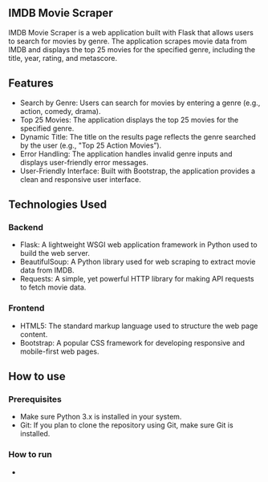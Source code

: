 ## IMDB Movie Scraper

IMDB Movie Scraper is a web application built with Flask that allows users to search for movies by genre. The application scrapes movie data from IMDB and displays the top 25 movies for the specified genre, including the title, year, rating, and metascore.

## Features

- Search by Genre: Users can search for movies by entering a genre (e.g., action, comedy, drama).
- Top 25 Movies: The application displays the top 25 movies for the specified genre.
- Dynamic Title: The title on the results page reflects the genre searched by the user (e.g., "Top 25 Action Movies”).
- Error Handling: The application handles invalid genre inputs and displays user-friendly error messages.
- User-Friendly Interface: Built with Bootstrap, the application provides a clean and responsive user interface.

## Technologies Used

### Backend

- Flask: A lightweight WSGI web application framework in Python used to build the web server.
- BeautifulSoup: A Python library used for web scraping to extract movie data from IMDB.
- Requests: A simple, yet powerful HTTP library for making API requests to fetch movie data.

### Frontend

- HTML5: The standard markup language used to structure the web page content.
- Bootstrap: A popular CSS framework for developing responsive and mobile-first web pages.

## How to use

### Prerequisites

- Make sure Python 3.x is installed in your system.
- Git: If you plan to clone the repository using Git, make sure Git is installed.

### How to run

- 

